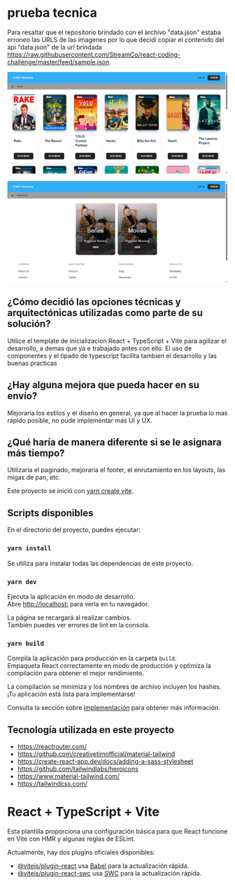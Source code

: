 # prueba tecnica
Para resaltar que el repositorio brindado con el archivo "data.json" estaba erroneo las URLS de las imagenes por lo que decidi copiar el contenido del api "data.json" de la url brindada https://raw.githubusercontent.com/StreamCo/react-coding-challenge/master/feed/sample.json.

![Series](image.png)


![Home](image-1.png)

## ¿Cómo decidió las opciones técnicas y arquitectónicas utilizadas como parte de su solución?
Utilice el template de inicializacion React + TypeScript + Vite para agilizar el desarrollo, a demas que ya e trabajado antes con ello. El uso de componentes y el tipado de typescript facilita tambien el desarrollo y las buenas practicas

## ¿Hay alguna mejora que pueda hacer en su envío?
Mejoraria los estilos y el diseño en general, ya que al hacer la prueba lo mas rapido posible, no pude implementar mas UI y UX.

## ¿Qué haría de manera diferente si se le asignara más tiempo?
Utilizaria el paginado, mejoraria el footer, el enrutamiento en los layouts, las migas de pan, etc.

Este proyecto se inició con [yarn create vite](https://vitejs.dev/guide/).

## Scripts disponibles

En el directorio del proyecto, puedes ejecutar:

### `yarn install`

Se utiliza para instalar todas las dependencias de este proyecto.

### `yarn dev`

Ejecuta la aplicación en modo de desarrollo.\
Abre [http://localhost:<port>](http://localhost:<port>) para verla en tu navegador.

La página se recargará al realizar cambios.\
También puedes ver errores de lint en la consola.

### `yarn build`

Compila la aplicación para producción en la carpeta `build`.\
Empaqueta React correctamente en modo de producción y optimiza la compilación para obtener el mejor rendimiento.

La compilación se minimiza y los nombres de archivo incluyen los hashes.\
¡Tu aplicación está lista para implementarse!

Consulta la sección sobre [implementación](https://facebook.github.io/create-react-app/docs/deployment) para obtener más información.

## Tecnología utilizada en este proyecto

- https://reactrouter.com/
- https://github.com/creativetimofficial/material-tailwind
- https://create-react-app.dev/docs/adding-a-sass-stylesheet
- https://github.com/tailwindlabs/heroicons
- https://www.material-tailwind.com/
- https://tailwindcss.com/

# React + TypeScript + Vite

Esta plantilla proporciona una configuración básica para que React funcione en Vite con HMR y algunas reglas de ESLint.

Actualmente, hay dos plugins oficiales disponibles:

- [@vitejs/plugin-react](https://github.com/vitejs/vite-plugin-react/blob/main/packages/plugin-react) usa [Babel](https://babeljs.io/) para la actualización rápida.
- [@vitejs/plugin-react-swc](https://github.com/vitejs/vite-plugin-react/blob/main/packages/plugin-react-swc) usa [SWC](https://swc.rs/) para la actualización rápida.